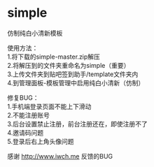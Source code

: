 simple
======
仿制纯白小清新模板

使用方法：<br />
1.将下载的simple-master.zip解压<br />
2.将解压到的文件夹重命名为simple（重要）<br />
3.上传文件夹到贴吧签到助手/template文件夹内<br />
4.到管理面板-模板管理中启用纯白小清新（仿制）<br />

修复BUG：<br />
1.手机端登录页面不能上下滑动<br />
2.不能注册账号<br />
3.后台设置禁止注册，前台注册还在，即使注册不了<br />
4.邀请码问题<br />
5.登录后右上角头像问题<br />

感谢 http://www.iwch.me 反馈的BUG
